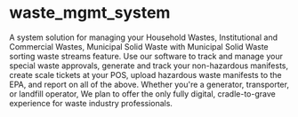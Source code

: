 # waste_mgmt_system

A system solution for managing your Household Wastes, Institutional and Commercial Wastes, Municipal Solid Waste with Municipal Solid Waste sorting waste streams feature. Use our software to track and manage your special waste approvals, generate and track your non-hazardous manifests, create scale tickets at your POS, upload hazardous waste manifests to the EPA, and report on all of the above. Whether you're a generator, transporter, or landfill operator, We plan to offer the only fully digital, cradle-to-grave experience for waste industry professionals.
